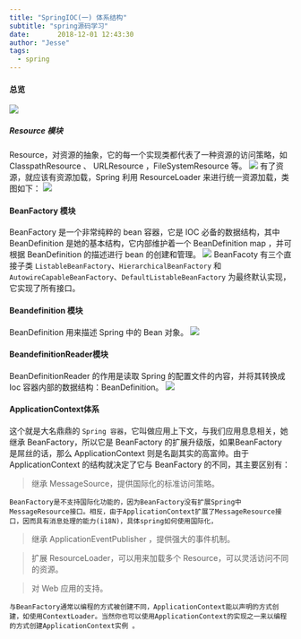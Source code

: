 ```yaml
---
title: "SpringIOC(一) 体系结构"
subtitle: "spring源码学习"
date:       2018-12-01 12:43:30
author: "Jesse"
tags:
  - spring
---
```

#### 总览
![](https://ws1.sinaimg.cn/large/006tNc79gy1fzayqbge1xj31100k0jta.jpg)

##### Resource 模块
Resource，对资源的抽象，它的每一个实现类都代表了一种资源的访问策略，如ClasspathResource 、 URLResource ，FileSystemResource 等。
![](https://ws1.sinaimg.cn/large/006tNc79gy1g04u2tdynaj31fe0h0wga.jpg)
有了资源，就应该有资源加载，Spring 利用 ResourceLoader 来进行统一资源加载，类图如下：
![](https://ws1.sinaimg.cn/large/006tNc79gy1g04u39umahj318k0d4wgo.jpg)
#### BeanFactory 模块
BeanFactory 是一个非常纯粹的 bean 容器，它是 IOC 必备的数据结构，其中 BeanDefinition 是她的基本结构，它内部维护着一个 BeanDefinition map ，并可根据 BeanDefinition 的描述进行 bean 的创建和管理。
![](https://ws1.sinaimg.cn/large/006tNc79gy1g04u4j582pj317w0m076o.jpg)
BeanFacoty 有三个直接子类 `ListableBeanFactory`、`HierarchicalBeanFactory` 和 `AutowireCapableBeanFactory`、`DefaultListableBeanFactory` 为最终默认实现，它实现了所有接口。
#### Beandefinition 模块
BeanDefinition 用来描述 Spring 中的 Bean 对象。
![](https://ws4.sinaimg.cn/large/006tNc79gy1g04u6j27q0j30mi0h0jsg.jpg)
#### BeandefinitionReader模块
BeanDefinitionReader 的作用是读取 Spring 的配置文件的内容，并将其转换成 Ioc 容器内部的数据结构：BeanDefinition。
![](https://ws2.sinaimg.cn/large/006tNc79gy1g04u79gv7xj315q0cmjsx.jpg)
#### ApplicationContext体系
这个就是大名鼎鼎的 `Spring 容器`，它叫做应用上下文，与我们应用息息相关，她继承 BeanFactory，所以它是 BeanFactory 的扩展升级版，如果BeanFactory 是屌丝的话，那么 ApplicationContext 则是名副其实的高富帅。由于 ApplicationContext 的结构就决定了它与 BeanFactory 的不同，其主要区别有：
>继承 MessageSource，提供国际化的标准访问策略。

    BeanFactory是不支持国际化功能的，因为BeanFactory没有扩展Spring中MessageResource接口。相反，由于ApplicationContext扩展了MessageResource接口，因而具有消息处理的能力(i18N)，具体spring如何使用国际化，
   
   
>继承 ApplicationEventPublisher ，提供强大的事件机制。

>扩展 ResourceLoader，可以用来加载多个 Resource，可以灵活访问不同的资源。

>对 Web 应用的支持。

    与BeanFactory通常以编程的方式被创建不同，ApplicationContext能以声明的方式创建，如使用ContextLoader。当然你也可以使用ApplicationContext的实现之一来以编程的方式创建ApplicationContext实例 。  




